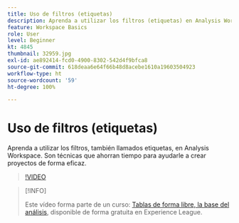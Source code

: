```yaml
---
title: Uso de filtros (etiquetas)
description: Aprenda a utilizar los filtros (etiquetas) en Analysis Workspace
feature: Workspace Basics
role: User
level: Beginner
kt: 4845
thumbnail: 32959.jpg
exl-id: ae892414-fcd0-4900-8302-542d4f9bfca8
source-git-commit: 618deaa6e64f66b48d8acebe1610a19603504923
workflow-type: ht
source-wordcount: '59'
ht-degree: 100%

---
```


# Uso de filtros (etiquetas)

Aprenda a utilizar los filtros, también llamados etiquetas, en Analysis Workspace. Son técnicas que ahorran tiempo para ayudarle a crear proyectos de forma eficaz.

>[!VIDEO](https://video.tv.adobe.com/v/32959/?quality=12&learn=on)

>[!INFO]
>
> Este vídeo forma parte de un curso: [Tablas de forma libre, la base del análisis](https://experienceleague.adobe.com/?recommended=Analytics-U-1-2020.3&amp;lang=es), disponible de forma gratuita en Experience League.
